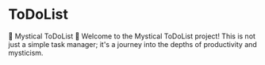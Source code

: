 # ToDoList
📝 Mystical ToDoList 📜  Welcome to the Mystical ToDoList project! This is not just a simple task manager; it's a journey into the depths of productivity and mysticism. 
